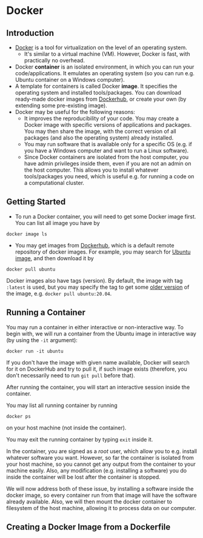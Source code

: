 # Docker

## Introduction

- [Docker](https://www.docker.com/) is a tool for virtualization on the level of an operating system.
    - It's similar to a virtual machine (VM). However, Docker is fast, with practically no overhead.
- Docker **container** is an isolated environment, in which you can run your code/applications.
  It emulates an operating system (so you can run e.g. Ubuntu container on a Windows computer).
- A template for containers is called Docker **image**. It specifies the operating system and installed tools/packages.
  You can download ready-made docker images from [Dockerhub](https://hub.docker.com/),
  or create your own (by extending some pre-existing image).
- Docker may be useful for the following reasons:
    - It improves the reproducibility of your code. You may create a Docker image
      with specific versions of applications and packages. You may then share the image,
      with the correct version of all packages (and also the operating system) already installed.
    - You may run software that is available only for a specific OS (e.g. if you have a Windows
      computer and want to run a Linux software).
    - Since Docker containers are isolated from the host computer, you have admin privileges inside them, even if you
      are not an admin on the host computer. This allows you to install whatever tools/packages you need, which is
      useful e.g. for running a code on a computational cluster.

## Getting Started

- To run a Docker container, you will need to get some Docker image first. You can list
  all image you have by

```commandline
docker image ls
```

- You may get images from [Dockerhub](https://hub.docker.com/), which is a default remote repository of docker images.
  For example, you may search for [Ubuntu image](https://hub.docker.com/_/ubuntu), and then download it by

```commandline
docker pull ubuntu
```

Docker images also have tags (version). By default, the image with tag ```:latest``` is used, but you may specify
the tag to get some [older version](https://hub.docker.com/_/ubuntu/tags) of the image,
e.g. ```docker pull ubuntu:20.04```.

## Running a Container

You may run a container in either interactive or non-interactive way. To begin with, we will run a container from the
Ubuntu image
in interactive way (by using the ```-it``` argument):

```commandline
docker run -it ubuntu
```

If you don't have the image with given name available, Docker will search for it on DockerHub and try to pull it, if
such image exists (therefore, you don't necessarily need to run ```git pull``` before that).

After running the container, you will start an interactive session inside the container.

You may list all running container by running

```commandline
docker ps
```

on your host machine (not inside the container).

You may exit the running container by typing ```exit``` inside it.

In the container, you are signed as a *root* user, which allow you to e.g. install whatever software you want.
However, so far the container is isolated from your host machine, so you cannot get any output from the container
to your machine easily. Also, any modification (e.g. installing a software) you do inside the container will be lost
after
the container is stopped.

We will now address both of these issue, by installing a software
inside the docker image, so every container run from that image will have the software already available.
Also, we will then mount the docker container to filesystem of the host machine, allowing it to process data on our
computer.

## Creating a Docker Image from a Dockerfile


